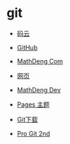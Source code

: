 # git


<div id = "首"></div>
<script src = "../js/首.js"></script>


* [码云](https://gitee.com/)


* [GitHub](https://github.com/)
* [MathDeng Com](https://github.com/mathdeng/mathdeng.github.io)
* [网页](https://github.com/mathdeng/mathdeng.github.io/tree/main/网页)
* [MathDeng Dev](https://github.dev/mathdeng/mathdeng.github.io)


* [Pages 主题](https://pages.github.com/themes/)


* [Git下载](https://git-scm.com/)
* [Pro Git 2nd](https://git-scm.com/book/zh/v2)
